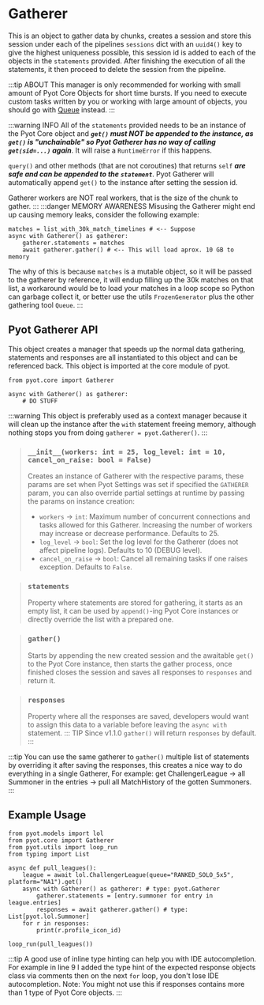 # Gatherer

This is an object to gather data by chunks, creates a session and store this session under each of the pipelines `sessions` dict with an `uuid4()` key to give the highest uniqueness possible, this session id is added to each of the objects in the `statements` provided. After finishing the execution of all the statements, it then proceed to delete the session from the pipeline. 

:::tip ABOUT
This manager is only recommended for working with small amount of Pyot Core Objects for short time bursts. If you need to execute custom tasks written by you or working with large amount of objects, you should go with [Queue](queue.html) instead.
:::

:::warning INFO
All of the `statements` provided needs to be an instance of the Pyot Core object and **_`get()` must NOT be appended to the instance, as `get()` is "unchainable" so Pyot Gatherer has no way of calling `get(sid=...)` again_**. It will raise a `RuntimeError` if this happens.

`query()` and other methods (that are not coroutines) that returns `self` **_are safe and can be appended to the `statement`_**.
Pyot Gatherer will automatically append `get()` to the instance after setting the session id.

Gatherer workers are NOT real workers, that is the size of the chunk to gather.
:::
:::danger MEMORY AWARENESS
Misusing the Gatherer might end up causing memory leaks, consider the following example:
```python{4}
matches = list_with_30k_match_timelines # <-- Suppose
async with Gatherer() as gatherer:
    gatherer.statements = matches
    await gatherer.gather() # <-- This will load aprox. 10 GB to memory
```
The why of this is because `matches` is a mutable object, so it will be passed to the gatherer by reference, it will endup filling up the 30k matches on that list, a workaround would be to load your matches in a loop scope so Python can garbage collect it, or better use the utils `FrozenGenerator` plus the other gathering tool `Queue`.
:::

## Pyot Gatherer API
This object creates a manager that speeds up the normal data gathering, statements and responses are all instantiated to this object and can be referenced back.
This object is imported at the core module of pyot.

```python{1}
from pyot.core import Gatherer

async with Gatherer() as gatherer:
    # DO STUFF
```
:::warning
This object is preferably used as a context manager because it will clean up the instance after the `with` statement freeing memory, although nothing stops you from doing `gatherer = pyot.Gatherer()`.
:::
> ### `__init__(workers: int = 25, log_level: int = 10, cancel_on_raise: bool = False)`
> Creates an instance of Gatherer with the respective params, these params are set when Pyot Settings was set if specified the `GATHERER` param, you can also override partial settings at runtime by passing the params on instance creation:
> - `workers` <Badge text="param" type="warning" vertical="middle"/> -> `int`: Maximum number of concurrent connections and tasks allowed for this Gatherer. Increasing the number of workers may increase or decrease performance. Defaults to 25.
> - `log_level` <Badge text="param" type="warning" vertical="middle"/> -> `bool`: Set the log level for the Gatherer (does not affect pipeline logs). Defaults to 10 (DEBUG level).
> - `cancel_on_raise` <Badge text="param" type="warning" vertical="middle"/> -> `bool`: Cancel all remaining tasks if one raises exception. Defaults to `False`.

> ### `statements` <Badge text="property" type="error" vertical="middle"/>
> Property where statements are stored for gathering, it starts as an empty list, it can be used by `append()`-ing Pyot Core instances or directly override the list with a prepared one.

> ### `gather()` <Badge text="function" type="error" vertical="middle"/> <Badge text="awaitable" type="error" vertical="middle"/>
> Starts by appending the new created session and the awaitable `get()` to the Pyot Core instance, then starts the gather process, once finished closes the session and saves all responses to `responses` and return it.

> ### `responses` <Badge text="property" type="error" vertical="middle"/>
> Property where all the responses are saved, developers would want to assign this data to a variable before leaving the `async with` statement.
>::: TIP
>Since v1.1.0 `gather()` will return `responses` by default.
>:::

:::tip
You can use the same gatherer to `gather()` multiple list of statements by overriding it after saving the responses, this creates a nice way to do everything in a single Gatherer, For example: get ChallengerLeague -> all Summoner in the entries -> pull all MatchHistory of the gotten Summoners.
:::

## Example Usage
```python{8-10}
from pyot.models import lol
from pyot.core import Gatherer
from pyot.utils import loop_run
from typing import List

async def pull_leagues():
    league = await lol.ChallengerLeague(queue="RANKED_SOLO_5x5", platform="NA1").get()
    async with Gatherer() as gatherer: # type: pyot.Gatherer
        gatherer.statements = [entry.summoner for entry in league.entries]
        responses = await gatherer.gather() # type: List[pyot.lol.Summoner]
    for r in responses:
        print(r.profile_icon_id)

loop_run(pull_leagues())
```
:::tip
A good use of inline type hinting can help you with IDE autocompletion. For example in line 9 I added the type hint of the expected response objects class via comments then on the next `for` loop, you don't lose IDE autocompletion. Note: You might not use this if responses contains more than 1 type of Pyot Core objects.
:::
